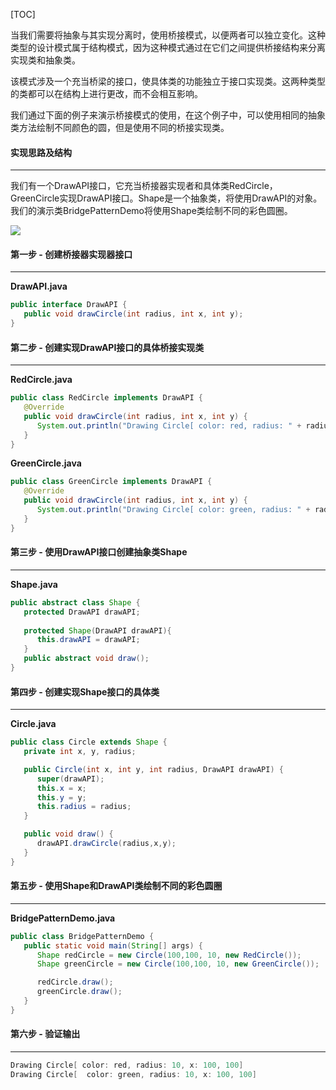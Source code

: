 [TOC]

当我们需要将抽象与其实现分离时，使用桥接模式，以便两者可以独立变化。这种类型的设计模式属于结构模式，因为这种模式通过在它们之间提供桥接结构来分离实现类和抽象类。

该模式涉及一个充当桥梁的接口，使具体类的功能独立于接口实现类。这两种类型的类都可以在结构上进行更改，而不会相互影响。

我们通过下面的例子来演示桥接模式的使用，在这个例子中，可以使用相同的抽象类方法绘制不同颜色的圆，但是使用不同的桥接实现类。

####  实现思路及结构

---

我们有一个DrawAPI接口，它充当桥接器实现者和具体类RedCircle，GreenCircle实现DrawAPI接口。Shape是一个抽象类，将使用DrawAPI的对象。我们的演示类BridgePatternDemo将使用Shape类绘制不同的彩色圆圈。

![](/projects/java_design_pattern/15752057e6a3ea69.png)

####  第一步 - 创建桥接器实现器接口

---

**DrawAPI.java**

```java
public interface DrawAPI {
   public void drawCircle(int radius, int x, int y);
}
```

####  第二步 - 创建实现DrawAPI接口的具体桥接实现类

---

**RedCircle.java**

```java
public class RedCircle implements DrawAPI {
   @Override
   public void drawCircle(int radius, int x, int y) {
      System.out.println("Drawing Circle[ color: red, radius: " + radius + ", x: " + x + ", " + y + "]");
   }
}
```

**GreenCircle.java**

```java
public class GreenCircle implements DrawAPI {
   @Override
   public void drawCircle(int radius, int x, int y) {
      System.out.println("Drawing Circle[ color: green, radius: " + radius + ", x: " + x + ", " + y + "]");
   }
}
```

####  第三步 - 使用DrawAPI接口创建抽象类Shape

---

**Shape.java**

```java
public abstract class Shape {
   protected DrawAPI drawAPI;
   
   protected Shape(DrawAPI drawAPI){
      this.drawAPI = drawAPI;
   }
   public abstract void draw();	
}
```

#### 第四步 - 创建实现Shape接口的具体类

---

**Circle.java**

```java
public class Circle extends Shape {
   private int x, y, radius;

   public Circle(int x, int y, int radius, DrawAPI drawAPI) {
      super(drawAPI);
      this.x = x;  
      this.y = y;  
      this.radius = radius;
   }

   public void draw() {
      drawAPI.drawCircle(radius,x,y);
   }
}
```

#### 第五步 - 使用Shape和DrawAPI类绘制不同的彩色圆圈

---

**BridgePatternDemo.java**

```java
public class BridgePatternDemo {
   public static void main(String[] args) {
      Shape redCircle = new Circle(100,100, 10, new RedCircle());
      Shape greenCircle = new Circle(100,100, 10, new GreenCircle());

      redCircle.draw();
      greenCircle.draw();
   }
}
```


#### 第六步 - 验证输出

---

```java
Drawing Circle[ color: red, radius: 10, x: 100, 100]
Drawing Circle[  color: green, radius: 10, x: 100, 100]
```
